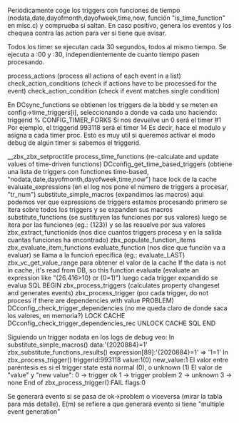 Periódicamente coge los triggers con funciones de tiempo (nodata,date,dayofmonth,dayofweek,time,now, función "is_time_function" en misc.c) y comprueba si saltan.
En caso positivo, genera los eventos y los chequea contra las action para ver si tiene que avisar.

Todos los timer se ejecutan cada 30 segundos, todos al mismo tiempo.
Se ejecuta a :00 y :30, independientemente de cuanto tiempo pasen procesando.


process_actions (process all actions of each event in a list)
  check_action_conditions (check if actions have to be processed for the event)
    check_action_condition (check if event matches single condition)

En DCsync_functions se obtienen los triggers de la bbdd y se meten en config->time_triggers[i], seleccionando a donde va cada uno haciendo:
triggerid % CONFIG_TIMER_FORKS
Si nos devuelve un 0 será el timer #1
Por ejemplo, el triggerid 993118 será el timer 14
Es decir, hace el modulo y asigna a cada timer proc.
Esto es muy util si queremos activar el modo debug de algún timer si sabemos el triggerid.

__zbx_zbx_setproctitle
  process_time_functions (re-calculate and update values of time-driven functions)
    DCconfig_get_time_based_triggers (obtiene una lista de triggers con functiones time-based, "nodata,date,dayofmonth,dayofweek,time,now")
      hace lock de la cache
    evaluate_expressions (en el log nos pone el número de triggers a procesar, "tr_num")
      substitute_simple_macros (expandimos las macros)
        aqui podemos ver que expressions de triggers estamos procesando
        primero se itera sobre todos los triggers y se expanden sus macros
      substitute_functions (se sustituyen las funciones por sus valores)
        luego se itera por las funciones (eg.: {123}) y se las resuelve por sus valores
        zbx_extract_functionids (nos dice cuantos triggers procesa y en la salida cuantas funciones ha encontrado)
        zbx_populate_function_items
        zbx_evaluate_item_functions
          evaluate_function (nos dice que función va a evaluar)
            se llama a la funcioń epecífica (eg.: evaluate_LAST)
            zbx_vc_get_value_range para obtener el valor de la cache
              If the data is not in cache, it's read from DB, so this function
      evaluate (evaluate an expression like "(26.416>10) or (0=1)")
        luego cada trigger expandido se evalua
    SQL BEGIN
    zbx_process_triggers (calculates property changeset and generates events)
      zbx_process_trigger (por cada trigger, do not process if there are dependencies with value PROBLEM)
        DCconfig_check_trigger_dependencies (no me queda claro de donde saca los valores, en memoria?)
          LOCK CACHE
          DCconfig_check_trigger_dependencies_rec
          UNLOCK CACHE
    SQL END


Siguiendo un trigger nodata en los logs de debug veo:
In substitute_simple_macros() data:'{2020884}=1'
zbx_substitute_functions_results() expression[89]:'{2020884}=1' => '1=1'
In zbx_process_trigger() triggerid:993118 value:1(0) new_value:1
  El valor entre paréntesis es si el trigger state está normal (0), o unknown (1)
  El valor de "value" y "new value":
    0 -> trigger ok
    1 -> trigger problem
    2 -> unknown
    3 -> none
End of zbx_process_trigger():FAIL flags:0

Se generará evento si se pasa de ok->problem o viceversa (mirar la tabla para más detalle).
E(m) se refiere a que generará evento si tiene "multiple event generation"
